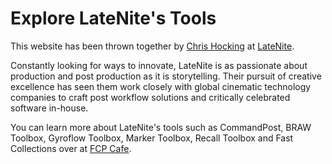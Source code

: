 # Explore LateNite's Tools

This website has been thrown together by [Chris Hocking](https://twitter.com/chrisatlatenite) at [LateNite](https://latenitefilms.com/technology).

Constantly looking for ways to innovate, LateNite is as passionate about production and post production as it is storytelling. Their pursuit of creative excellence has seen them work closely with global cinematic technology companies to craft post workflow solutions and critically celebrated software in-house.

You can learn more about LateNite's tools such as CommandPost, BRAW Toolbox, Gyroflow Toolbox, Marker Toolbox, Recall Toolbox and Fast Collections over at [FCP Cafe](https://fcp.cafe).